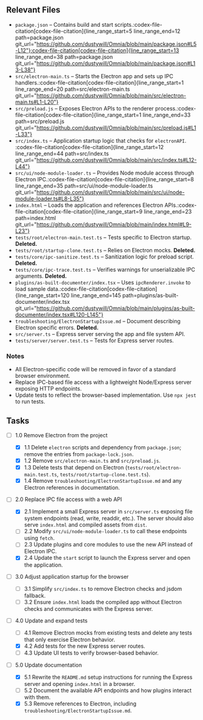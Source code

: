 ## Relevant Files

- `package.json` – Contains build and start scripts.​:codex-file-citation[codex-file-citation]{line_range_start=5 line_range_end=12 path=package.json git_url="https://github.com/dustywill/Omnia/blob/main/package.json#L5-L12"}​​:codex-file-citation[codex-file-citation]{line_range_start=13 line_range_end=38 path=package.json git_url="https://github.com/dustywill/Omnia/blob/main/package.json#L13-L38"}​
- `src/electron-main.ts` – Starts the Electron app and sets up IPC handlers.​:codex-file-citation[codex-file-citation]{line_range_start=1 line_range_end=20 path=src/electron-main.ts git_url="https://github.com/dustywill/Omnia/blob/main/src/electron-main.ts#L1-L20"}​
- `src/preload.js` – Exposes Electron APIs to the renderer process.​:codex-file-citation[codex-file-citation]{line_range_start=1 line_range_end=33 path=src/preload.js git_url="https://github.com/dustywill/Omnia/blob/main/src/preload.js#L1-L33"}​
- `src/index.ts` – Application startup logic that checks for `electronAPI`.​:codex-file-citation[codex-file-citation]{line_range_start=12 line_range_end=44 path=src/index.ts git_url="https://github.com/dustywill/Omnia/blob/main/src/index.ts#L12-L44"}​
- `src/ui/node-module-loader.ts` – Provides Node module access through Electron IPC.​:codex-file-citation[codex-file-citation]{line_range_start=8 line_range_end=35 path=src/ui/node-module-loader.ts git_url="https://github.com/dustywill/Omnia/blob/main/src/ui/node-module-loader.ts#L8-L35"}​
- `index.html` – Loads the application and references Electron APIs.​:codex-file-citation[codex-file-citation]{line_range_start=9 line_range_end=23 path=index.html git_url="https://github.com/dustywill/Omnia/blob/main/index.html#L9-L23"}​
- `tests/root/electron-main.test.ts` – Tests specific to Electron startup. **Deleted.**
- `tests/root/startup-clone.test.ts` – Relies on Electron mocks. **Deleted.**
- `tests/core/ipc-sanitize.test.ts` – Sanitization logic for preload script. **Deleted.**
- `tests/core/ipc-trace.test.ts` – Verifies warnings for unserializable IPC arguments. **Deleted.**
- `plugins/as-built-documenter/index.tsx` – Uses `ipcRenderer.invoke` to load sample data.​:codex-file-citation[codex-file-citation]{line_range_start=120 line_range_end=145 path=plugins/as-built-documenter/index.tsx git_url="https://github.com/dustywill/Omnia/blob/main/plugins/as-built-documenter/index.tsx#L120-L145"}​
- `troubleshooting/ElectronStartupIssue.md` – Document describing Electron specific errors. **Deleted.**
- `src/server.ts` – Express server serving the app and file system API.
- `tests/server/server.test.ts` – Tests for Express server routes.

### Notes

- All Electron-specific code will be removed in favor of a standard browser environment.
- Replace IPC-based file access with a lightweight Node/Express server exposing HTTP endpoints.
- Update tests to reflect the browser-based implementation. Use `npx jest` to run tests.

## Tasks

- [ ] 1.0 Remove Electron from the project

  - [x] 1.1 Delete `electron` scripts and dependency from `package.json`; remove the entries from `package-lock.json`.
  - [x] 1.2 Remove `src/electron-main.ts` and `src/preload.js`.
  - [x] 1.3 Delete tests that depend on Electron (`tests/root/electron-main.test.ts`, `tests/root/startup-clone.test.ts`).
  - [x] 1.4 Remove `troubleshooting/ElectronStartupIssue.md` and any Electron references in documentation.

- [ ] 2.0 Replace IPC file access with a web API

  - [x] 2.1 Implement a small Express server in `src/server.ts` exposing file system endpoints (read, write, readdir, etc.). The server should also serve `index.html` and compiled assets from `dist`.
  - [ ] 2.2 Modify `src/ui/node-module-loader.ts` to call these endpoints using `fetch`.
  - [ ] 2.3 Update plugins and core modules to use the new API instead of Electron IPC.
  - [x] 2.4 Update the `start` script to launch the Express server and open the application.

- [ ] 3.0 Adjust application startup for the browser

  - [ ] 3.1 Simplify `src/index.ts` to remove Electron checks and jsdom fallback.
  - [ ] 3.2 Ensure `index.html` loads the compiled app without Electron checks and communicates with the Express server.

- [ ] 4.0 Update and expand tests

  - [ ] 4.1 Remove Electron mocks from existing tests and delete any tests that only exercise Electron behavior.
  - [x] 4.2 Add tests for the new Express server routes.
  - [ ] 4.3 Update UI tests to verify browser-based behavior.

- [ ] 5.0 Update documentation
  - [x] 5.1 Rewrite the `README.md` setup instructions for running the Express server and opening `index.html` in a browser.
  - [ ] 5.2 Document the available API endpoints and how plugins interact with them.
  - [x] 5.3 Remove references to Electron, including `troubleshooting/ElectronStartupIssue.md`.
